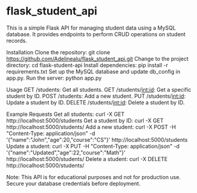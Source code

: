 # flask_student_api

This is a simple Flask API for managing student data using a MySQL database. 
It provides endpoints to perform CRUD operations on student records.

Installation
Clone the repository: git clone https://github.com/Adelinealu/flask_student_api.git
Change to the project directory: cd flask-student-api
Install dependencies: pip install -r requirements.txt
Set up the MySQL database and update db_config in app.py.
Run the server: python app.py

Usage
GET /students: Get all students.
GET /students/<int:id>: Get a specific student by ID.
POST /students: Add a new student.
PUT /students/<int:id>: Update a student by ID.
DELETE /students/<int:id>: Delete a student by ID.

Example Requests
Get all students: curl -X GET http://localhost:5000/students
Get a student by ID: curl -X GET http://localhost:5000/students/<id>
Add a new student: curl -X POST -H "Content-Type: application/json" -d '{"name":"John","age":20,"course":"CS"}' http://localhost:5000/students
Update a student: curl -X PUT -H "Content-Type: application/json" -d '{"name":"Updated","age":22,"course":"Math"}' http://localhost:5000/students/<id>
Delete a student: curl -X DELETE http://localhost:5000/students/<id>

Note: This API is for educational purposes and not for production use. Secure your database credentials before deployment.

